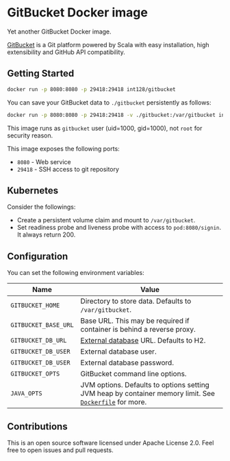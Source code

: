 # GitBucket Docker image

Yet another GitBucket Docker image.

[GitBucket](https://github.com/gitbucket/gitbucket) is a Git platform powered by Scala with easy installation, high extensibility and GitHub API compatibility.


## Getting Started

```sh
docker run -p 8080:8080 -p 29418:29418 int128/gitbucket
```

You can save your GitBucket data to `./gitbucket` persistently as follows:

```sh
docker run -p 8080:8080 -p 29418:29418 -v ./gitbucket:/var/gitbucket int128/gitbucket
```

This image runs as `gitbucket` user (uid=1000, gid=1000), not `root` for security reason.

This image exposes the following ports:

- `8080` - Web service
- `29418` - SSH access to git repository


## Kubernetes

Consider the followings:

- Create a persistent volume claim and mount to `/var/gitbucket`.
- Set readiness probe and liveness probe with access to `pod:8080/signin`. It always return 200.


## Configuration

You can set the following environment variables:

| Name | Value
|------|------
| `GITBUCKET_HOME`      | Directory to store data. Defaults to `/var/gitbucket`.
| `GITBUCKET_BASE_URL`  | Base URL. This may be required if container is behind a reverse proxy.
| `GITBUCKET_DB_URL`    | [External database](https://github.com/gitbucket/gitbucket/wiki/External-database-configuration) URL. Defaults to H2.
| `GITBUCKET_DB_USER`   | External database user.
| `GITBUCKET_DB_USER`   | External database password.
| `GITBUCKET_OPTS`      | GitBucket command line options.
| `JAVA_OPTS`           | JVM options. Defaults to options setting JVM heap by container memory limit. See [`Dockerfile`](Dockerfile) for more.


## Contributions

This is an open source software licensed under Apache License 2.0.
Feel free to open issues and pull requests.
